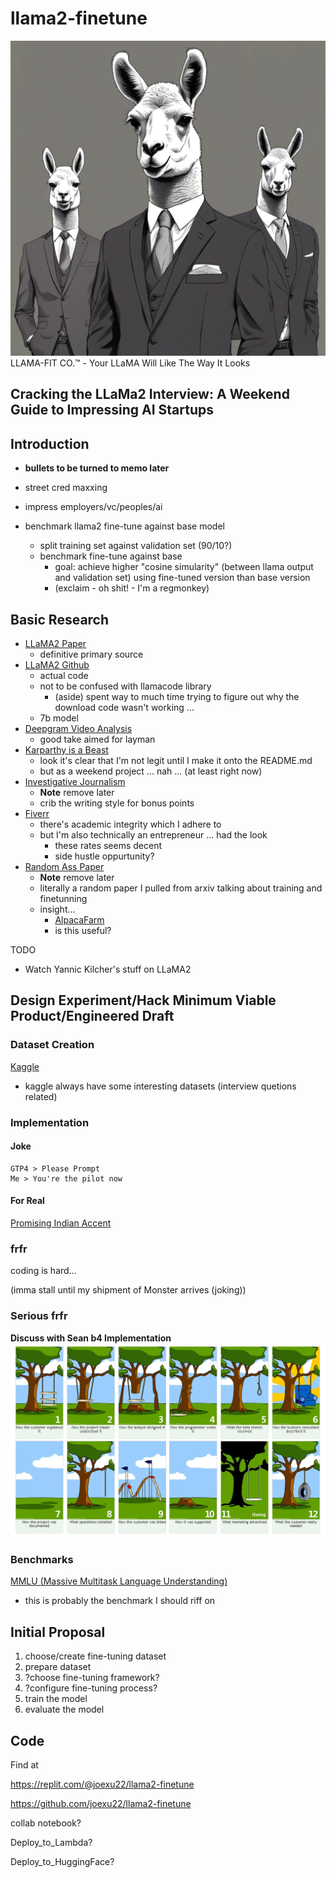 # llama2-finetune
![LLAMA-FIT CO.](assets/llama_in_suit.webp)
LLAMA-FIT CO.™ - Your LLaMA Will Like The Way It Looks

## Cracking the LLaMa2 Interview: A Weekend Guide to Impressing AI Startups

## Introduction

- **bullets to be turned to memo later**

- street cred maxxing

- impress employers/vc/peoples/ai

- benchmark llama2 fine-tune against base model
  - split training set against validation set (90/10?)
  - benchmark fine-tune against base
    - goal: achieve higher "cosine simularity" (between llama output and validation set) using fine-tuned version than base version
    - (exclaim - oh shit! - I'm a regmonkey) 

## Basic Research

- [LLaMA2 Paper](https://arxiv.org/pdf/2307.09288.pdf)
  - definitive primary source
- [LLaMA2 Github](https://github.com/facebookresearch/llama)
  - actual code
  - not to be confused with llamacode library
    - (aside) spent way to much time trying to figure out why the download code wasn't working ...
  - 7b model
- [Deepgram Video Analysis](https://www.youtube.com/watch?v=Otb7Xi8Z0Oo)
  - good take aimed for layman
- [Karparthy is a Beast](https://github.com/karpathy/llama2.c)
  - look it's clear that I'm not legit until I make it onto the README.md
  - but as a weekend project ... nah ... (at least right now)
- [Investigative Journalism](https://www.competitionpolicyinternational.com/wp-content/uploads/2022/07/4-RECOMMENDER-SYSTEMS-APPROACHES-TO-SHAPE-A-SAFE-COMPETITIVE-AND-INNOVATION-DRIVEN-FUTURE.pdf)
  - **Note** remove later
  - crib the writing style for bonus points
- [Fiverr](https://www.fiverr.com/search/gigs?query=LLAMA2&source=top-bar&ref_ctx_id=2ab7ea78dd9c20a111a7363e13a30e50&search_in=everywhere&search-autocomplete-original-term=llama2)
  - there's academic integrity which I adhere to
  - but I'm also technically an entrepreneur ... had the look
    - these rates seems decent
    - side hustle oppurtunity?
- [Random Ass Paper](https://people.cs.umass.edu/~simengsun/paper/rlhf_tech_report.pdf)
  - **Note** remove later
  - literally a random paper I pulled from arxiv talking about training and finetunning
  - insight...
    - [AlpacaFarm](https://crfm.stanford.edu/2023/05/22/alpaca-farm.html)
    - is this useful?

TODO
- Watch Yannic Kilcher's stuff on LLaMA2

## Design Experiment/Hack Minimum Viable Product/Engineered Draft

### Dataset Creation

[Kaggle](https://www.kaggle.com/datasets/sandy1811/data-science-interview-questions)
  - kaggle always have some interesting datasets (interview quetions related)

### Implementation

#### Joke

```
GTP4 > Please Prompt
Me > You're the pilot now
```

#### For Real

[Promising Indian Accent](https://www.youtube.com/watch?v=eeM6V5aPjhk&ab_channel=1littlecoder)

### frfr

coding is hard...

(imma stall until my shipment of Monster arrives (joking))

### Serious frfr

**Discuss with Sean b4 Implementation**
![Engineering Meme](assets/SwingEngineering.webp)

### Benchmarks

[MMLU (Massive Multitask Language Understanding)](https://paperswithcode.com/dataset/mmlu)
  - this is probably the benchmark I should riff on

## Initial Proposal

1) choose/create fine-tuning dataset
2) prepare dataset
3) ?choose fine-tuning framework?
4) ?configure fine-tuning process?
5) train the model
6) evaluate the model

## Code

Find at 

https://replit.com/@joexu22/llama2-finetune

https://github.com/joexu22/llama2-finetune

collab notebook?

Deploy_to_Lambda?

Deploy_to_HuggingFace?